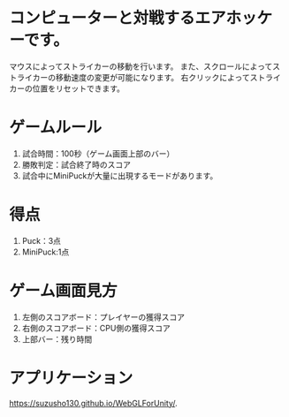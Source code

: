 # コンピューターと対戦するエアホッケーです。

マウスによってストライカーの移動を行います。
また、スクロールによってストライカーの移動速度の変更が可能になります。
右クリックによってストライカーの位置をリセットできます。

# ゲームルール

1. 試合時間：100秒（ゲーム画面上部のバー）
2. 勝敗判定：試合終了時のスコア
3. 試合中にMiniPuckが大量に出現するモードがあります。

# 得点

1. Puck：3点
2. MiniPuck:1点

# ゲーム画面見方

1. 左側のスコアボード：プレイヤーの獲得スコア
2. 右側のスコアボード：CPU側の獲得スコア
3. 上部バー：残り時間

# アプリケーション
https://suzusho130.github.io/WebGLForUnity/.
